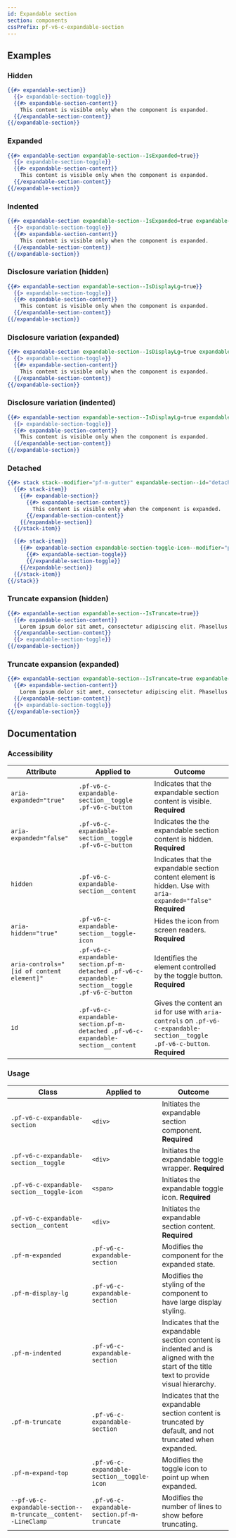 ```yaml
---
id: Expandable section
section: components
cssPrefix: pf-v6-c-expandable-section
---
```


## Examples

### Hidden

```hbs
{{#> expandable-section}}
  {{> expandable-section-toggle}}
  {{#> expandable-section-content}}
    This content is visible only when the component is expanded.
  {{/expandable-section-content}}
{{/expandable-section}}
```

### Expanded

```hbs
{{#> expandable-section expandable-section--IsExpanded=true}}
  {{> expandable-section-toggle}}
  {{#> expandable-section-content}}
    This content is visible only when the component is expanded.
  {{/expandable-section-content}}
{{/expandable-section}}
```

### Indented

```hbs
{{#> expandable-section expandable-section--IsExpanded=true expandable-section--IsIndented=true}}
  {{> expandable-section-toggle}}
  {{#> expandable-section-content}}
    This content is visible only when the component is expanded.
  {{/expandable-section-content}}
{{/expandable-section}}
```

### Disclosure variation (hidden)

```hbs
{{#> expandable-section expandable-section--IsDisplayLg=true}}
  {{> expandable-section-toggle}}
  {{#> expandable-section-content}}
    This content is visible only when the component is expanded.
  {{/expandable-section-content}}
{{/expandable-section}}
```

### Disclosure variation (expanded)

```hbs
{{#> expandable-section expandable-section--IsDisplayLg=true expandable-section--IsExpanded=true}}
  {{> expandable-section-toggle}}
  {{#> expandable-section-content}}
    This content is visible only when the component is expanded.
  {{/expandable-section-content}}
{{/expandable-section}}
```

### Disclosure variation (indented)

```hbs
{{#> expandable-section expandable-section--IsDisplayLg=true expandable-section--IsExpanded=true expandable-section--IsIndented=true}}
  {{> expandable-section-toggle}}
  {{#> expandable-section-content}}
    This content is visible only when the component is expanded.
  {{/expandable-section-content}}
{{/expandable-section}}
```

### Detached

```hbs
{{#> stack stack--modifier="pf-m-gutter" expandable-section--id="detached-toggle" expandable-section--IsDetached=true expandable-section--IsExpanded=true}}
  {{#> stack-item}}
    {{#> expandable-section}}
      {{#> expandable-section-content}}
        This content is visible only when the component is expanded.
      {{/expandable-section-content}}
    {{/expandable-section}}
  {{/stack-item}}

  {{#> stack-item}}
    {{#> expandable-section expandable-section-toggle-icon--modifier="pf-m-expand-top"}}
      {{#> expandable-section-toggle}}
      {{/expandable-section-toggle}}
    {{/expandable-section}}
  {{/stack-item}}
{{/stack}}
```

### Truncate expansion (hidden)

```hbs
{{#> expandable-section expandable-section--IsTruncate=true}}
  {{#> expandable-section-content}}
    Lorem ipsum dolor sit amet, consectetur adipiscing elit. Phasellus finibus, diam vitae eleifend consequat, metus sapien posuere quam, ut tincidunt nunc enim eget sapien. Mauris ac dui imperdiet dolor dignissim efficitur laoreet quis erat. Proin turpis leo, malesuada eget urna et, tristique mollis odio. Ut mattis nulla lorem, elementum hendrerit nunc molestie vitae. Proin massa sem, bibendum id urna in, viverra porta neque. Ut ut mi ac lacus rhoncus mollis id quis sem. Suspendisse non justo elementum, dictum eros nec, hendrerit sapien. Mauris aliquet, est sit amet tincidunt vehicula, purus est hendrerit arcu, vitae egestas odio lorem ut lacus. In et neque non metus viverra rhoncus quis non purus. Integer id venenatis tortor. Nulla sollicitudin convallis tellus, at porta eros volutpat in. Curabitur rhoncus rhoncus nisi, sit amet tincidunt dolor efficitur vitae. Integer purus neque, porta non odio lobortis, accumsan elementum risus. Pellentesque viverra id lacus a cursus. Etiam eu pulvinar risus. Etiam ultrices nec urna id consequat.
  {{/expandable-section-content}}
  {{> expandable-section-toggle}}
{{/expandable-section}}
```

### Truncate expansion (expanded)

```hbs
{{#> expandable-section expandable-section--IsTruncate=true expandable-section--IsExpanded=true}}
  {{#> expandable-section-content}}
    Lorem ipsum dolor sit amet, consectetur adipiscing elit. Phasellus finibus, diam vitae eleifend consequat, metus sapien posuere quam, ut tincidunt nunc enim eget sapien. Mauris ac dui imperdiet dolor dignissim efficitur laoreet quis erat. Proin turpis leo, malesuada eget urna et, tristique mollis odio. Ut mattis nulla lorem, elementum hendrerit nunc molestie vitae. Proin massa sem, bibendum id urna in, viverra porta neque. Ut ut mi ac lacus rhoncus mollis id quis sem. Suspendisse non justo elementum, dictum eros nec, hendrerit sapien. Mauris aliquet, est sit amet tincidunt vehicula, purus est hendrerit arcu, vitae egestas odio lorem ut lacus. In et neque non metus viverra rhoncus quis non purus. Integer id venenatis tortor. Nulla sollicitudin convallis tellus, at porta eros volutpat in. Curabitur rhoncus rhoncus nisi, sit amet tincidunt dolor efficitur vitae. Integer purus neque, porta non odio lobortis, accumsan elementum risus. Pellentesque viverra id lacus a cursus. Etiam eu pulvinar risus. Etiam ultrices nec urna id consequat.
  {{/expandable-section-content}}
  {{> expandable-section-toggle}}
{{/expandable-section}}
```

## Documentation

### Accessibility

| Attribute                                 | Applied to                                                                                      | Outcome                                                                                                                       |
| ----------------------------------------- | ----------------------------------------------------------------------------------------------- | ----------------------------------------------------------------------------------------------------------------------------- |
| `aria-expanded="true"`                    | `.pf-v6-c-expandable-section__toggle .pf-v6-c-button`                                           | Indicates that the expandable section content is visible. **Required**                                                        |
| `aria-expanded="false"`                   | `.pf-v6-c-expandable-section__toggle .pf-v6-c-button`                                           | Indicates the the expandable section content is hidden. **Required**                                                          |
| `hidden`                                  | `.pf-v6-c-expandable-section__content`                                                          | Indicates that the expandable section content element is hidden. Use with `aria-expanded="false"` **Required**                |
| `aria-hidden="true"`                      | `.pf-v6-c-expandable-section__toggle-icon`                                                      | Hides the icon from screen readers. **Required**                                                                              |
| `aria-controls="[id of content element]"` | `.pf-v6-c-expandable-section.pf-m-detached .pf-v6-c-expandable-section__toggle .pf-v6-c-button` | Identifies the element controlled by the toggle button. **Required**                                                          |
| `id`                                      | `.pf-v6-c-expandable-section.pf-m-detached .pf-v6-c-expandable-section__content`                | Gives the content an `id` for use with `aria-controls` on `.pf-v6-c-expandable-section__toggle .pf-v6-c-button`. **Required** |

### Usage

| Class                                                          | Applied to                                  | Outcome                                                                                                                                |
| -------------------------------------------------------------- | ------------------------------------------- | -------------------------------------------------------------------------------------------------------------------------------------- |
| `.pf-v6-c-expandable-section`                                  | `<div>`                                     | Initiates the expandable section component. **Required**                                                                               |
| `.pf-v6-c-expandable-section__toggle`                          | `<div>`                                     | Initiates the expandable toggle wrapper. **Required**                                                                                  |
| `.pf-v6-c-expandable-section__toggle-icon`                     | `<span>`                                    | Initiates the expandable toggle icon. **Required**                                                                                     |
| `.pf-v6-c-expandable-section__content`                         | `<div>`                                     | Initiates the expandable section content. **Required**                                                                                 |
| `.pf-m-expanded`                                               | `.pf-v6-c-expandable-section`               | Modifies the component for the expanded state.                                                                                         |
| `.pf-m-display-lg`                                             | `.pf-v6-c-expandable-section`               | Modifies the styling of the component to have large display styling.                                                                   |
| `.pf-m-indented`                                               | `.pf-v6-c-expandable-section`               | Indicates that the expandable section content is indented and is aligned with the start of the title text to provide visual hierarchy. |
| `.pf-m-truncate`                                               | `.pf-v6-c-expandable-section`               | Indicates that the expandable section content is truncated by default, and not truncated when expanded.                                |
| `.pf-m-expand-top`                                             | `.pf-v6-c-expandable-section__toggle-icon`  | Modifies the toggle icon to point up when expanded.                                                                                    |
| `--pf-v6-c-expandable-section--m-truncate__content--LineClamp` | `.pf-v6-c-expandable-section.pf-m-truncate` | Modifies the number of lines to show before truncating.                                                                                |
